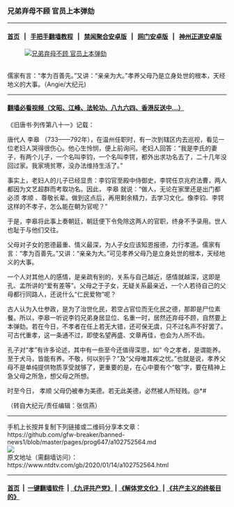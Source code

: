 ### 兄弟弃母不顾 官员上本弹劾
------------------------

#### [首页](https://github.com/gfw-breaker/banned-news1/blob/master/README.md) &nbsp;&nbsp;|&nbsp;&nbsp; [手把手翻墙教程](https://github.com/gfw-breaker/guides/wiki) &nbsp;&nbsp;|&nbsp;&nbsp; [禁闻聚合安卓版](https://github.com/gfw-breaker/bn-android) &nbsp;&nbsp;|&nbsp;&nbsp; [网门安卓版](https://github.com/oGate2/oGate) &nbsp;&nbsp;|&nbsp;&nbsp; [神州正道安卓版](https://github.com/SzzdOgate/update) 



<div><div class="featured_image">
 <a href="https://i.ntdtv.com/assets/uploads/2020/01/2020-01-14_165553.jpg" target="_blank">
  <figure>
   <img alt="兄弟弃母不顾 官员上本弹劾" src="https://i.ntdtv.com/assets/uploads/2020/01/2020-01-14_165553-800x450.jpg"/>
  </figure><br/>
 </a>
 <span class="caption">
  儒家有言：“孝为百善先。”又讲：“亲亲为大。”孝养父母乃是立身处世的根本，天经地义的大事。（Angie/大纪元)
 </span>
</div>
</div><hr/>

#### [翻墙必看视频（文昭、江峰、法轮功、八九六四、香港反送中...）](http://167.172.214.107/home.html)

<div><div class="post_content" itemprop="articleBody">
 <p>
  《旧唐书‧列传第八十一》记载：
 </p>
 <p>
  唐代人
  <ok href="https://www.ntdtv.com/gb/李皋.htm">
   李皋
  </ok>
  （733——792年），在温州任职时，有一次到辖区内去巡视，看见一位老妇人哭得很伤心。他心生怜悯，便上前询问。老妇人回答：“我是李氏的妻子，有两个儿子，一个名叫李钧，一个名叫李锷，都外出求功名去了，二十几年没回过家。我家境贫寒，没办法维持生活了。”
 </p>
 <p>
  事实上，老妇人的儿子已经显贵：李钧官至殿中侍御史，李锷任京兆府法曹，两人都因为文艺超群而考取功名。因此，
  <ok href="https://www.ntdtv.com/gb/李皋.htm">
   李皋
  </ok>
  就说：“做人，无论在家里还是出门都必须
  <ok href="https://www.ntdtv.com/gb/孝顺.htm">
   孝顺
  </ok>
  、尊敬长辈。做到这点后，再用剩余精力，去学习文化。像李钧、李锷这样的不孝子，怎么能在朝为官呢？”
 </p>
 <p>
  于是，李皋将此事上奏朝廷，朝廷便下令免除这两人的官职，终身不予录用。世人也耻于与他们交往。
 </p>
 <p>
  父母对子女的恩德最重、情义最深，为人子女应该知恩报德，力行孝道。儒家有言：“孝为百善先。”又讲：“亲亲为大。”可见孝养父母乃是立身处世的根本，天经地义的大事。
 </p>
 <p>
  一个人对其他人的感情，是亲疏有别的，关系与自己越近，感情就越深，这即是孔、孟所讲的“爱有差等”。父母之于子女，无疑关系最亲近，一个人若待自己的父母都行同路人，还说什么“仁民爱物”呢？
 </p>
 <p>
  古人认为入仕参政，是为了治世化民，若空占官位而无化民之德，那即是尸位素餐。所以，李皋一听说李钧兄弟身居显位、名重一时，居然还弃母不顾，自然要上本弹劾。若在今日，不孝者在任上若无大错，还可保无虞，只不过名声不好罢了。可古代重孝，这一条通不过，即使名望再盛、文章再佳，也会为人所不齿。
 </p>
 <p>
  孔子对“孝”有许多论述，其中有一些至今还值得深思，如“ 今之孝者，是谓能养。至于犬马，皆能有养。不敬，何以别乎？”及“父母唯其疾之忧。”也就是说，孝养父母不是单纯提供物质享受就够了，更重要的是，在心中要有个“敬”字，要在精神上急父母之所急，想父母之所想。
 </p>
 <p>
  时至今日，
  <ok href="https://www.ntdtv.com/gb/孝顺.htm">
   孝顺
  </ok>
  父母仍被奉为美德。若无此美德，必然被人所轻贱。@*#
 </p>
 <p>
  （转自大纪元/责任编辑：张信燕）
 </p>
 <div class="single_ad">
 </div>
</div>
</div>
<hr/>
手机上长按并复制下列链接或二维码分享本文章：<br/>
https://github.com/gfw-breaker/banned-news1/blob/master/pages/prog647/a102752564.md <br/>
<a href='https://github.com/gfw-breaker/banned-news1/blob/master/pages/prog647/a102752564.md'><img src='https://github.com/gfw-breaker/banned-news1/blob/master/pages/prog647/a102752564.md.png'/></a> <br/>
原文地址（需翻墙访问）：https://www.ntdtv.com/gb/2020/01/14/a102752564.html


------------------------
#### [首页](https://github.com/gfw-breaker/banned-news1/blob/master/README.md) &nbsp;|&nbsp; [一键翻墙软件](https://github.com/gfw-breaker/nogfw/blob/master/README.md) &nbsp;| [《九评共产党》](https://github.com/gfw-breaker/9ping.md/blob/master/README.md#九评之一评共产党是什么) | [《解体党文化》](https://github.com/gfw-breaker/jtdwh.md/blob/master/README.md) | [《共产主义的终极目的》](https://github.com/gfw-breaker/gczydzjmd.md/blob/master/README.md)


<img src='http://gfw-breaker.win/banned-news/pages/prog647/a102752564.md' width='0px' height='0px'/>